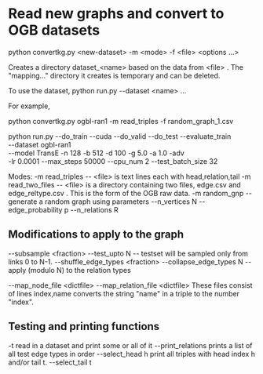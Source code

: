 # Read new graphs and convert to OGB datasets


python convertkg.py \<new-dataset\> -m \<mode\> -f \<file\> \<options ...\>

Creates a directory dataset_\<name\> based on the data from \<file\> .
The "mapping..." directory it creates is temporary and can be deleted.

To use the dataset,
python run.py --dataset \<name\> ...

For example,

python convertkg.py ogbl-ran1 -m read_triples -f random_graph_1.csv

python run.py --do_train --cuda --do_valid --do_test --evaluate_train \
  --dataset ogbl-ran1 \
  --model TransE -n 128 -b 512 -d 100 -g 5.0 -a 1.0 -adv \
  -lr 0.0001 --max_steps 50000 --cpu_num 2 --test_batch_size 32 



Modes:
-m read_triples   -- \<file\> is text lines each with head,relation,tail 
-m read_two_files -- \<file\> is a directory containing two files,
   		     edge.csv and edge_reltype.csv .  This is the form of
		     the OGB raw data.
-m random_gnp	  -- generate a random graph using parameters
   		     --n_vertices N --edge_probability p --n_relations R

## Modifications to apply to the graph

--subsample \<fraction\>
--test_upto N     -- testset will be sampled only from links 0 to N-1.
--shuffle_edge_types \<fraction\> 
--collapse_edge_types N -- apply (modulo N) to the relation types

--map_node_file \<dictfile\>
--map_relation_file \<dictfile\>
		    These files consist of lines index,name
		    converts the string "name" in a triple to the number "index".

## Testing and printing functions

-t  	   read in a dataset and print some or all of it
	   --print_relations prints a list of all test edge types in order
	   --select_head h print all triples with head index h and/or tail t.
	   --select_tail t